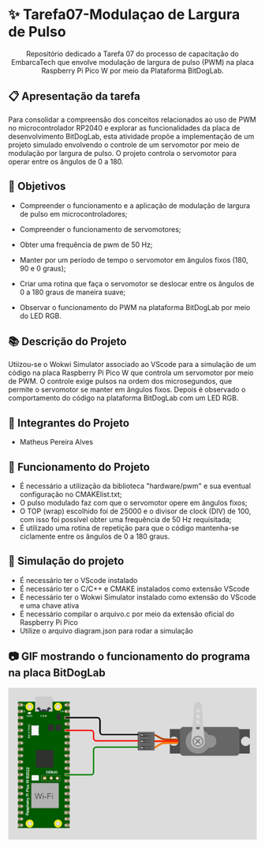 # ✨ Tarefa07-Modulaçao de Largura de Pulso

<p align="center"> Repositório dedicado a Tarefa 07 do processo de capacitação do EmbarcaTech que envolve modulação de largura de pulso (PWM) na placa Raspberry Pi Pico W por meio da Plataforma BitDogLab.</p>

## :clipboard: Apresentação da tarefa

Para consolidar a compreensão dos conceitos relacionados ao uso de PWM no microcontrolador RP2040 e explorar as funcionalidades da placa de desenvolvimento BitDogLab, esta atividade propõe a implementação de um projeto simulado envolvendo o controle de um servomotor por meio de modulação por largura de pulso. O projeto controla o servomotor para operar entre os ângulos de 0 a 180.

## :dart: Objetivos

- Compreender o funcionamento e a aplicação de modulação de largura de pulso em microcontroladores;

- Compreender o funcionamento de servomotores;

- Obter uma frequência de pwm de 50 Hz;

- Manter por um período de tempo o servomotor em ângulos fixos (180, 90 e 0 graus);

- Criar uma rotina que faça o servomotor se deslocar entre os ângulos de 0 a 180 graus de maneira suave;

- Observar o funcionamento do PWM na plataforma BitDogLab por meio do LED RGB.

## :books: Descrição do Projeto

Utiizou-se o Wokwi Simulator associado ao VScode para a simulação de um código na placa Raspberry Pi Pico W que controla um servomotor por meio de PWM. O controle exige pulsos na ordem dos microsegundos, que permite o servomotor se manter em ângulos fixos. Depois é observado o comportamento do código na plataforma BitDogLab com um LED RGB.

## :walking: Integrantes do Projeto

- Matheus Pereira Alves

## :bookmark_tabs: Funcionamento do Projeto

- É necessário a utilização da biblioteca "hardware/pwm" e sua eventual configuração no CMAKElist.txt;
- O pulso modulado faz com que o servomotor opere em ângulos fixos;
- O TOP (wrap) escolhido foi de 25000 e o divisor de clock (DIV) de 100, com isso foi possível obter uma frequência de 50 Hz requisitada;
- É utilizado uma rotina de repetição para que o código mantenha-se ciclamente entre os ângulos de 0 a 180 graus.

## 🧮 Simulação do projeto

- É necessário ter o VScode instalado
- É necessário ter o C/C++ e CMAKE instalados como extensão VScode
- É necessário ter o Wokwi Simulator instalado como extensão do VScode e uma chave ativa
- É necessário compilar o arquivo.c por meio da extensão oficial do Raspberry Pi Pico
- Utilize o arquivo diagram.json para rodar a simulação


## :camera: GIF mostrando o funcionamento do programa na placa BitDogLab
<p align="center">
  <img src=".github/pwm.gif" alt="GIF" width="602px" />
</p>
